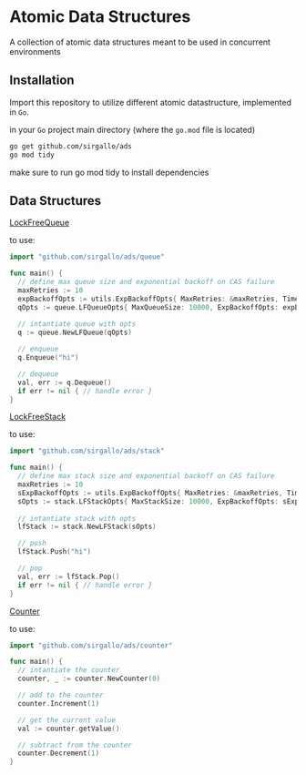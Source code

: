 # Atomic Data Structures


A collection of atomic data structures meant to be used in concurrent environments


## Installation


Import this repository to utilize different atomic datastructure, implemented in `Go`.

in your `Go` project main directory (where the `go.mod` file is located)
```bash
go get github.com/sirgallo/ads
go mod tidy
```

make sure to run go mod tidy to install dependencies


## Data Structures


[LockFreeQueue](./docs/LockFreeQueue.md)

to use:
```go
import "github.com/sirgallo/ads/queue"

func main() {
  // define max queue size and exponential backoff on CAS failure
  maxRetries := 10
  expBackoffOpts := utils.ExpBackoffOpts{ MaxRetries: &maxRetries, TimeoutInMicroseconds: 1 }
  qOpts := queue.LFQueueOpts{ MaxQueueSize: 10000, ExpBackoffOpts: expBackoffOpts }
	
  // intantiate queue with opts
  q := queue.NewLFQueue(qOpts)

  // enqueue
  q.Enqueue("hi")

  // dequeue
  val, err := q.Dequeue()
  if err != nil { // handle error }
}
```


[LockFreeStack](./docs/LockFreeStack.md)

to use:
```go
import "github.com/sirgallo/ads/stack"

func main() {
  // define max stack size and exponential backoff on CAS failure
  maxRetries := 10
  sExpBackoffOpts := utils.ExpBackoffOpts{ MaxRetries: &maxRetries, TimeoutInMicroseconds: 10 }
  sOpts := stack.LFStackOpts{ MaxStackSize: 10000, ExpBackoffOpts: sExpBackoffOpts }
	
  // intantiate stack with opts
  lfStack := stack.NewLFStack(sOpts)

  // push
  lfStack.Push("hi")

  // pop
  val, err := lfStack.Pop()
  if err != nil { // handle error }
}
```

[Counter](./counter/Counter.go)

to use:
```go
import "github.com/sirgallo/ads/counter"

func main() {
  // intantiate the counter
  counter, _ := counter.NewCounter(0)

  // add to the counter
  counter.Increment(1)

  // get the current value
  val := counter.getValue()

  // subtract from the counter
  counter.Decrement(1)
}
```
